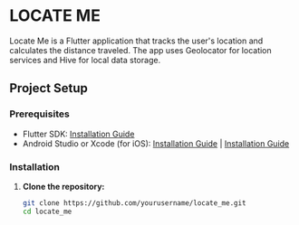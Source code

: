 # LOCATE ME

Locate Me is a Flutter application that tracks the user's location and calculates the distance traveled. The app uses Geolocator for location services and Hive for local data storage.

## Project Setup

### Prerequisites

- Flutter SDK: [Installation Guide](https://flutter.dev/docs/get-started/install)
- Android Studio or Xcode (for iOS): [Installation Guide](https://developer.android.com/studio) | [Installation Guide](https://developer.apple.com/xcode/)

### Installation

1. **Clone the repository:**

   ```sh
   git clone https://github.com/yourusername/locate_me.git
   cd locate_me
